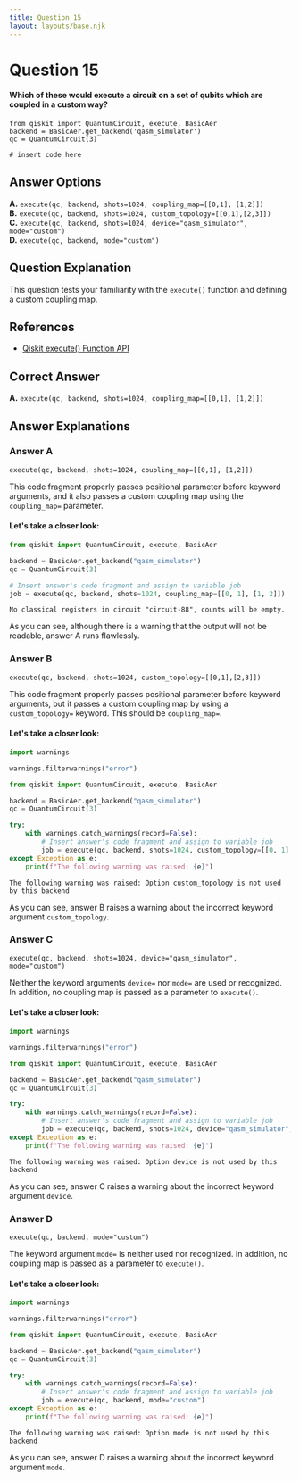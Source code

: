 ```yaml
---
title: Question 15
layout: layouts/base.njk
---
```

# Question 15

#### Which of these would execute a circuit on a set of qubits which are coupled in a custom way?

    from qiskit import QuantumCircuit, execute, BasicAer
    backend = BasicAer.get_backend('qasm_simulator')
    qc = QuantumCircuit(3)

    # insert code here

## Answer Options

**A.** `execute(qc, backend, shots=1024, coupling_map=[[0,1], [1,2]])`  
**B.** `execute(qc, backend, shots=1024, custom_topology=[[0,1],[2,3]])`  
**C.** `execute(qc, backend, shots=1024, device="qasm_simulator", mode="custom")`  
**D.** `execute(qc, backend, mode="custom")`  

## Question Explanation

This question tests your familiarity with the `execute()` function and defining a custom coupling map.

## References

* [Qiskit execute() Function API](https://qiskit.org/documentation/apidoc/execute.html?highlight=execute#qiskit.execute_function.execute)

## Correct Answer

**A.** `execute(qc, backend, shots=1024, coupling_map=[[0,1], [1,2]])`

## Answer Explanations

### Answer A

`execute(qc, backend, shots=1024, coupling_map=[[0,1], [1,2]])`

This code fragment properly passes positional parameter before keyword arguments, and it also passes a custom coupling map using the `coupling_map=` parameter.

#### Let's take a closer look:


```python
from qiskit import QuantumCircuit, execute, BasicAer

backend = BasicAer.get_backend("qasm_simulator")
qc = QuantumCircuit(3)

# Insert answer's code fragment and assign to variable job
job = execute(qc, backend, shots=1024, coupling_map=[[0, 1], [1, 2]])
```

    No classical registers in circuit "circuit-88", counts will be empty.


As you can see, although there is a warning that the output will not be readable, answer A runs flawlessly.

### Answer B

`execute(qc, backend, shots=1024, custom_topology=[[0,1],[2,3]])`

This code fragment properly passes positional parameter before keyword arguments, but it passes a custom coupling map by using a `custom_topology=` keyword.
This should be `coupling_map=`.

#### Let's take a closer look:


```python
import warnings

warnings.filterwarnings("error")

from qiskit import QuantumCircuit, execute, BasicAer

backend = BasicAer.get_backend("qasm_simulator")
qc = QuantumCircuit(3)

try:
    with warnings.catch_warnings(record=False):
        # Insert answer's code fragment and assign to variable job
        job = execute(qc, backend, shots=1024, custom_topology=[[0, 1], [2, 3]])
except Exception as e:
    print(f"The following warning was raised: {e}")
```

    The following warning was raised: Option custom_topology is not used by this backend


As you can see, answer B raises a warning about the incorrect keyword argument `custom_topology`.

### Answer C

`execute(qc, backend, shots=1024, device="qasm_simulator", mode="custom")`  

Neither the keyword arguments `device=` nor `mode=` are used or recognized.
In addition, no coupling map is passed as a parameter to `execute()`.

#### Let's take a closer look:


```python
import warnings

warnings.filterwarnings("error")

from qiskit import QuantumCircuit, execute, BasicAer

backend = BasicAer.get_backend("qasm_simulator")
qc = QuantumCircuit(3)

try:
    with warnings.catch_warnings(record=False):
        # Insert answer's code fragment and assign to variable job
        job = execute(qc, backend, shots=1024, device="qasm_simulator", mode="custom")
except Exception as e:
    print(f"The following warning was raised: {e}")
```

    The following warning was raised: Option device is not used by this backend


As you can see, answer C raises a warning about the incorrect keyword argument `device`.

### Answer D

`execute(qc, backend, mode="custom")`  

The keyword argument `mode=` is neither used nor recognized.
In addition, no coupling map is passed as a parameter to `execute()`.

#### Let's take a closer look:


```python
import warnings

warnings.filterwarnings("error")

from qiskit import QuantumCircuit, execute, BasicAer

backend = BasicAer.get_backend("qasm_simulator")
qc = QuantumCircuit(3)

try:
    with warnings.catch_warnings(record=False):
        # Insert answer's code fragment and assign to variable job
        job = execute(qc, backend, mode="custom")
except Exception as e:
    print(f"The following warning was raised: {e}")
```

    The following warning was raised: Option mode is not used by this backend


As you can see, answer D raises a warning about the incorrect keyword argument `mode`.
